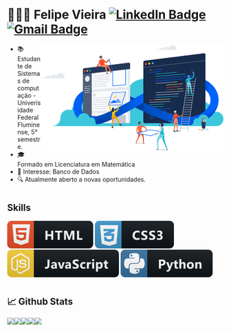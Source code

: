 # 👨🏻‍💻 Felipe Vieira [![LinkedIn Badge](https://img.shields.io/badge/-Felipe%20Vieira-6495ED?style=flat-square&labelColor=6495ED&logo=linkedin&logoColor=white&link=www.linkedin.com/in/felipedeav)](www.linkedin.com/in/felipedeav) [![Gmail Badge](https://img.shields.io/badge/-felipeav@id.uff.br-c13232?style=flat-square&logo=Gmail&logoColor=white&link=mailto:felipeav@id.uff.br)](mailto:felipeav@id.uff.br)



<img align="right"  src="https://github.com/FelipedeAV/felipedeav/blob/main/foto.png" width="425px"/>

- 📚 Estudante de Sistemas de computação - Univerisidade Federal Fluminense, 5° semestre.
- 🎓 Formado em Licenciatura em Matemática
- 💙 Interesse: Banco de Dados
- 🔍 Atualmente aberto a novas oportunidades.

#
## Skills
![Language1](https://raw.githubusercontent.com/8bithemant/8bithemant/master/svg/dev/languages/html.svg)
![Language1](https://raw.githubusercontent.com/MikeCodesDotNET/ColoredBadges/master/svg/dev/languages/css3.svg)
![Language1](https://raw.githubusercontent.com/8bithemant/8bithemant/master/svg/dev/languages/js.svg)
![Language1](https://raw.githubusercontent.com/8bithemant/8bithemant/master/svg/dev/languages/python.svg)

#
## 📈 Github Stats

![](https://github-profile-summary-cards.vercel.app/api/cards/profile-details?username=felipedeav&theme=github_dark)![](https://github-profile-summary-cards.vercel.app/api/cards/repos-per-language?username=felipedeav&theme=github_dark)![](https://github-profile-summary-cards.vercel.app/api/cards/stats?username=felipedeav&theme=github_dark)![](https://github-profile-summary-cards.vercel.app/api/cards/most-commit-language?username=felipedeav&theme=github_dark)![](https://github-profile-summary-cards.vercel.app/api/cards/productive-time?username=felipedeav&theme=github_dark)
